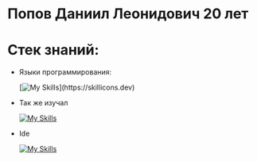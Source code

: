 # Попов Даниил Леонидович 20 лет

# Стек знаний:
- Языки программирования:

  [![My Skills](https://skillicons.dev/icons?i=cpp,cmake,qt,visualstudio,)](https://skillicons.dev)

- Так же изучал

  [![My Skills](https://skillicons.dev/icons?i=js,html,css,php,mysql,cs,github)](https://skillicons.dev)

- Ide

  [![My Skills](https://skillicons.dev/icons?i=qt,clion,visualstudio,vscode)](https://skillicons.dev)
